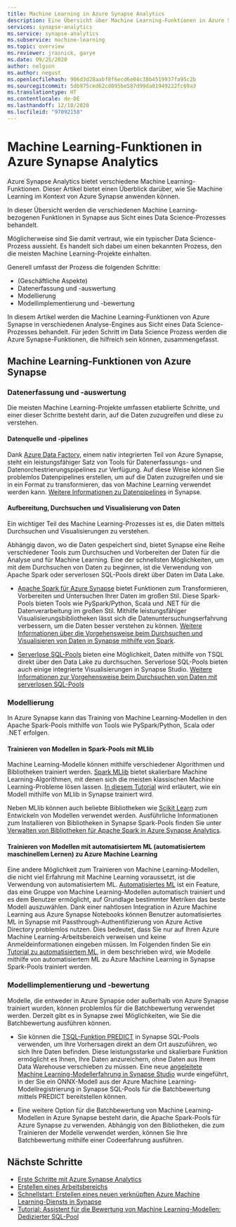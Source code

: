 ```yaml
---
title: Machine Learning in Azure Synapse Analytics
description: Eine Übersicht über Machine Learning-Funktionen in Azure Synapse Analytics.
services: synapse-analytics
ms.service: synapse-analytics
ms.subservice: machine-learning
ms.topic: overview
ms.reviewer: jrasnick, garye
ms.date: 09/25/2020
author: nelgson
ms.author: negust
ms.openlocfilehash: 906d3d28aabf8f6ecd6e04c38b4519937fa95c2b
ms.sourcegitcommit: 5db975ced62cd095be587d99da01949222fc69a3
ms.translationtype: HT
ms.contentlocale: de-DE
ms.lasthandoff: 12/10/2020
ms.locfileid: "97092158"
---
```

# <a name="machine-learning-capabilities-in-azure-synapse-analytics"></a>Machine Learning-Funktionen in Azure Synapse Analytics

Azure Synapse Analytics bietet verschiedene Machine Learning-Funktionen. Dieser Artikel bietet einen Überblick darüber, wie Sie Machine Learning im Kontext von Azure Synapse anwenden können.

In dieser Übersicht werden die verschiedenen Machine Learning-bezogenen Funktionen in Synapse aus Sicht eines Data Science-Prozesses behandelt.

Möglicherweise sind Sie damit vertraut, wie ein typischer Data Science-Prozess aussieht. Es handelt sich dabei um einen bekannten Prozess, den die meisten Machine Learning-Projekte einhalten.

Generell umfasst der Prozess die folgenden Schritte:
* (Geschäftliche Aspekte)
* Datenerfassung und -auswertung
* Modellierung
* Modellimplementierung und -bewertung

In diesem Artikel werden die Machine Learning-Funktionen von Azure Synapse in verschiedenen Analyse-Engines aus Sicht eines Data Science-Prozesses behandelt. Für jeden Schritt im Data Science Prozess werden die Azure Synapse-Funktionen, die hilfreich sein können, zusammengefasst.

## <a name="azure-synapse-machine-learning-capabilities"></a>Machine Learning-Funktionen von Azure Synapse

### <a name="data-acquisition-and-understanding"></a>Datenerfassung und -auswertung

Die meisten Machine Learning-Projekte umfassen etablierte Schritte, und einer dieser Schritte besteht darin, auf die Daten zuzugreifen und diese zu verstehen.

#### <a name="data-source-and-pipelines"></a>Datenquelle und -pipelines

Dank [Azure Data Factory](/azure/data-factory/introduction), einem nativ integrierten Teil von Azure Synapse, steht ein leistungsfähiger Satz von Tools für Datenerfassungs- und Datenorchestrierungspipelines zur Verfügung. Auf diese Weise können Sie problemlos Datenpipelines erstellen, um auf die Daten zuzugreifen und sie in ein Format zu transformieren, das von Machine Learning verwendet werden kann. [Weitere Informationen zu Datenpipelines](/azure/data-factory/concepts-pipelines-activities?toc=/azure/synapse-analytics/toc.json&bc=/azure/synapse-analytics/breadcrumb/toc.json) in Synapse. 

#### <a name="data-preparation-and-explorationvisualization"></a>Aufbereitung, Durchsuchen und Visualisierung von Daten

Ein wichtiger Teil des Machine Learning-Prozesses ist es, die Daten mittels Durchsuchen und Visualisierungen zu verstehen.

Abhängig davon, wo die Daten gespeichert sind, bietet Synapse eine Reihe verschiedener Tools zum Durchsuchen und Vorbereiten der Daten für die Analyse und für Machine Learning. Eine der schnellsten Möglichkeiten, um mit dem Durchsuchen von Daten zu beginnen, ist die Verwendung von Apache Spark oder serverlosen SQL-Pools direkt über Daten im Data Lake.

* [Apache Spark für Azure Synapse](../spark/apache-spark-overview.md) bietet Funktionen zum Transformieren, Vorbereiten und Untersuchen Ihrer Daten im großen Stil. Diese Spark-Pools bieten Tools wie PySpark/Python, Scala und .NET für die Datenverarbeitung im großen Stil. Mithilfe leistungsfähiger Visualisierungsbibliotheken lässt sich die Datenuntersuchungserfahrung verbessern, um die Daten besser verstehen zu können. [Weitere Informationen über die Vorgehensweise beim Durchsuchen und Visualisieren von Daten in Synapse mithilfe von Spark](../get-started-analyze-spark.md).

* [Serverlose SQL-Pools](../sql/on-demand-workspace-overview.md) bieten eine Möglichkeit, Daten mithilfe von TSQL direkt über den Data Lake zu durchsuchen. Serverlose SQL-Pools bieten auch einige integrierte Visualisierungen in Synapse Studio. [Weitere Informationen zur Vorgehensweise beim Durchsuchen von Daten mit serverlosen SQL-Pools](../get-started-analyze-sql-on-demand.md)

### <a name="modeling"></a>Modellierung

In Azure Synapse kann das Training von Machine Learning-Modellen in den Apache Spark-Pools mithilfe von Tools wie PySpark/Python, Scala oder .NET erfolgen.

#### <a name="train-models-on-spark-pools-with-mllib"></a>Trainieren von Modellen in Spark-Pools mit MLlib

Machine Learning-Modelle können mithilfe verschiedener Algorithmen und Bibliotheken trainiert werden. [Spark MLlib](http://spark.apache.org/docs/latest/ml-guide.html) bietet skalierbare Machine Learning-Algorithmen, mit denen sich die meisten klassischen Machine Learning-Probleme lösen lassen. [In diesem Tutorial](../spark/apache-spark-machine-learning-mllib-notebook.md) wird erläutert, wie ein Modell mithilfe von MLlib in Synapse trainiert wird.

Neben MLlib können auch beliebte Bibliotheken wie [Scikit Learn](https://scikit-learn.org/stable/) zum Entwickeln von Modellen verwendet werden. Ausführliche Informationen zum Installieren von Bibliotheken in Synapse Spark-Pools finden Sie unter [Verwalten von Bibliotheken für Apache Spark in Azure Synapse Analytics](../spark/apache-spark-azure-portal-add-libraries.md).

#### <a name="train-models-with-azure-machine-learning-automated-ml"></a>Trainieren von Modellen mit automatisiertem ML (automatisiertem maschinellem Lernen) zu Azure Machine Learning

Eine andere Möglichkeit zum Trainieren von Machine Learning-Modellen, die nicht viel Erfahrung mit Machine Learning voraussetzt, ist die Verwendung von automatisiertem ML. [Automatisiertes ML](/azure/machine-learning/concept-automated-ml) ist ein Feature, das eine Gruppe von Machine Learning-Modellen automatisch trainiert und es dem Benutzer ermöglicht, auf Grundlage bestimmter Metriken das beste Modell auszuwählen. Dank einer nahtlosen Integration in Azure Machine Learning aus Azure Synapse Notebooks können Benutzer automatisiertes ML in Synapse mit Passthrough-Authentifizierung von Azure Active Directory problemlos nutzen.  Dies bedeutet, dass Sie nur auf Ihren Azure Machine Learning-Arbeitsbereich verweisen und keine Anmeldeinformationen eingeben müssen. Im Folgenden finden Sie ein [Tutorial zu automatisiertem ML](../spark/apache-spark-azure-machine-learning-tutorial.md), in dem beschrieben wird, wie Modelle mithilfe von automatisiertem ML zu Azure Machine Learning in Synapse Spark-Pools trainiert werden.

### <a name="model-deployment-and-scoring"></a>Modellimplementierung und -bewertung

Modelle, die entweder in Azure Synapse oder außerhalb von Azure Synapse trainiert wurden, können problemlos für die Batchbewertung verwendet werden. Derzeit gibt es in Synapse zwei Möglichkeiten, wie Sie die Batchbewertung ausführen können.

* Sie können die [TSQL-Funktion PREDICT](../sql-data-warehouse/sql-data-warehouse-predict.md) in Synapse SQL-Pools verwenden, um Ihre Vorhersagen direkt an dem Ort auszuführen, wo sich Ihre Daten befinden. Diese leistungsstarke und skalierbare Funktion ermöglicht es Ihnen, Ihre Daten anzureichern, ohne Daten aus Ihrem Data Warehouse verschieben zu müssen. Eine neue [angeleitete Machine Learning-Modellerfahrung in Synapse Studio](https://aka.ms/synapse-ml-ui) wurde eingeführt, in der Sie ein ONNX-Modell aus der Azure Machine Learning-Modellregistrierung in Synapse SQL-Pools für die Batchbewertung mittels PREDICT bereitstellen können.

* Eine weitere Option für die Batchbewertung von Machine Learning-Modellen in Azure Synapse besteht darin, die Apache Spark-Pools für Azure Synapse zu verwenden. Abhängig von den Bibliotheken, die zum Trainieren der Modelle verwendet werden, können Sie Ihre Batchbewertung mithilfe einer Codeerfahrung ausführen.

## <a name="next-steps"></a>Nächste Schritte

* [Erste Schritte mit Azure Synapse Analytics](../get-started.md)
* [Erstellen eines Arbeitsbereichs](../get-started-create-workspace.md)
* [Schnellstart: Erstellen eines neuen verknüpften Azure Machine Learning-Diensts in Synapse](quickstart-integrate-azure-machine-learning.md)
* [Tutorial: Assistent für die Bewertung von Machine Learning-Modellen: Dedizierter SQL-Pool](tutorial-sql-pool-model-scoring-wizard.md)
